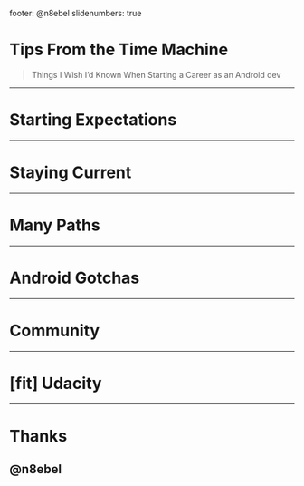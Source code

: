 footer: @n8ebel
slidenumbers: true

# Tips From the Time Machine
> Things I Wish I’d Known When Starting a Career as an Android dev

---

# Starting Expectations

___

# Staying Current

___

# Many Paths

___

# Android Gotchas

___

# Community

___

# [fit] Udacity

___

# Thanks
## @n8ebel
